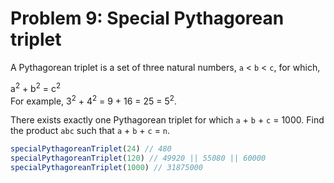 # Problem 9: Special Pythagorean triplet

A Pythagorean triplet is a set of three natural numbers, `a` < `b` < `c`, for which,

a<sup>2</sup> + b<sup>2</sup> = c<sup>2</sup> <br>
For example, 3<sup>2</sup> + 4<sup>2</sup> = 9 + 16 = 25 = 5<sup>2</sup>.

There exists exactly one Pythagorean triplet for which `a` + `b` + `c` = 1000. Find the product `abc` such that `a` + `b` + `c` = `n`.

```javascript
specialPythagoreanTriplet(24) // 480
specialPythagoreanTriplet(120) // 49920 || 55080 || 60000
specialPythagoreanTriplet(1000) // 31875000
```
